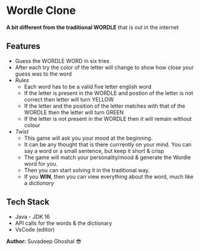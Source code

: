 # Wordle Clone

**A bit different from the traditional WORDLE** that is out in the internet

## Features

- Guess the WORDLE WORD in six tries
- After each try the color of the letter will change to show how close your guess was to the word
- *Rules*
  - Each word has to be a valid five letter english word
  - If the letter is present in the WORDLE and postion of the letter is not correct then letter will turn YELLOW
  - If the letter and the position of the letter matches with that of the WORDLE then the letter will turn GREEN
  - If the letter is not present in the WORDLE then it will remain without colour
- *Twist*
  - This game will ask you your mood at the beginning.
  - It can be any thought that is there currrently on your mind. You can say a word or a small sentence, but keep it short & crisp
  - The game will match your personality/mood & generate the Wordle word for you.
  - Then you can start solving it in the traditional way.
  - If you **WIN**, then you can view everything about the word, much like a *dictionary*

## Tech Stack
- Java - JDK 16
- API calls for the words & the dictionary
- VsCode (editor)

**Author:** Suvadeep Ghoshal 😎
